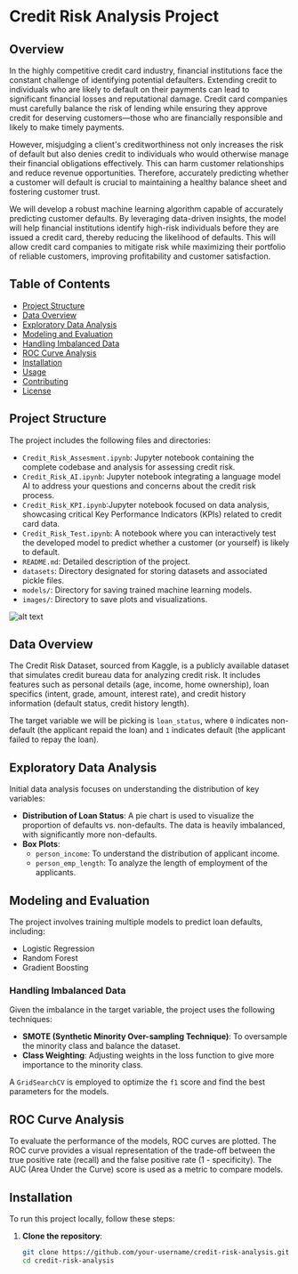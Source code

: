 # Credit Risk Analysis Project

## Overview

In the highly competitive credit card industry, financial institutions face the constant challenge of identifying potential defaulters. Extending credit to individuals who are likely to default on their payments can lead to significant financial losses and reputational damage. Credit card companies must carefully balance the risk of lending while ensuring they approve credit for deserving customers—those who are financially responsible and likely to make timely payments.

However, misjudging a client's creditworthiness not only increases the risk of default but also denies credit to individuals who would otherwise manage their financial obligations effectively. This can harm customer relationships and reduce revenue opportunities. Therefore, accurately predicting whether a customer will default is crucial to maintaining a healthy balance sheet and fostering customer trust.

We will develop a robust machine learning algorithm capable of accurately predicting customer defaults. By leveraging data-driven insights, the model will help financial institutions identify high-risk individuals before they are issued a credit card, thereby reducing the likelihood of defaults. This will allow credit card companies to mitigate risk while maximizing their portfolio of reliable customers, improving profitability and customer satisfaction.


## Table of Contents

- [Project Structure](#project-structure)
- [Data Overview](#data-overview)
- [Exploratory Data Analysis](#exploratory-data-analysis)
- [Modeling and Evaluation](#modeling-and-evaluation)
- [Handling Imbalanced Data](#handling-imbalanced-data)
- [ROC Curve Analysis](#roc-curve-analysis)
- [Installation](#installation)
- [Usage](#usage)
- [Contributing](#contributing)
- [License](#license)

## Project Structure

The project includes the following files and directories:

- `Credit_Risk_Assesment.ipynb`: Jupyter notebook containing the complete codebase and analysis for assessing credit risk.
- `Credit_Risk_AI.ipynb`: Jupyter notebook integrating a language model AI to address your questions and concerns about the credit risk process.
- `Credit_Risk_KPI.ipynb`:Jupyter notebook focused on data analysis, showcasing critical Key Performance Indicators (KPIs) related to credit card data.
- `Credit_Risk_Test.ipynb`: A notebook where you can interactively test the developed model to predict whether a customer (or yourself) is likely to default.
- `README.md`: Detailed description of the project.
- `datasets`: Directory designated for storing datasets and associated pickle files.
- `models/`: Directory for saving trained machine learning models.
- `images/`: Directory to save plots and visualizations.

![alt text](<Screenshot 2024-11-05 at 2.59.54 PM.png>)
## Data Overview

The Credit Risk Dataset, sourced from Kaggle, is a publicly available dataset that simulates credit bureau data for analyzing credit risk. It includes features such as personal details (age, income, home ownership), loan specifics (intent, grade, amount, interest rate), and credit history information (default status, credit history length). 

The target variable we will be picking is `loan_status`, where `0` indicates non-default (the applicant repaid the loan) and `1` indicates default (the applicant failed to repay the loan).

## Exploratory Data Analysis

Initial data analysis focuses on understanding the distribution of key variables:

- **Distribution of Loan Status**: A pie chart is used to visualize the proportion of defaults vs. non-defaults. The data is heavily imbalanced, with significantly more non-defaults.
- **Box Plots**:
  - `person_income`: To understand the distribution of applicant income.
  - `person_emp_length`: To analyze the length of employment of the applicants.

## Modeling and Evaluation

The project involves training multiple models to predict loan defaults, including:

- Logistic Regression
- Random Forest
- Gradient Boosting

### Handling Imbalanced Data

Given the imbalance in the target variable, the project uses the following techniques:

- **SMOTE (Synthetic Minority Over-sampling Technique)**: To oversample the minority class and balance the dataset.
- **Class Weighting**: Adjusting weights in the loss function to give more importance to the minority class.

A `GridSearchCV` is employed to optimize the `f1` score and find the best parameters for the models.

## ROC Curve Analysis

To evaluate the performance of the models, ROC curves are plotted. The ROC curve provides a visual representation of the trade-off between the true positive rate (recall) and the false positive rate (1 - specificity). The AUC (Area Under the Curve) score is used as a metric to compare models.

## Installation

To run this project locally, follow these steps:

1. **Clone the repository**:
   ```bash
   git clone https://github.com/your-username/credit-risk-analysis.git
   cd credit-risk-analysis